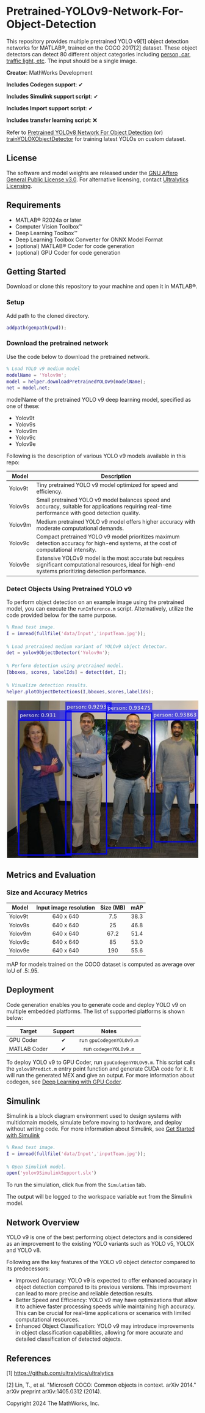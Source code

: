 # Pretrained-YOLOv9-Network-For-Object-Detection

This repository provides multiple pretrained YOLO v9[1] object detection networks for MATLAB®, trained on the COCO 2017[2] dataset. These object detectors can detect 80 different object categories including [person, car, traffic light, etc](/src/%2Bhelper/getCOCOClasess.m).
The input should be a single image.

**Creator**: MathWorks Development

**Includes Codegen support**: ✔

**Includes Simulink support script**: ✔

**Includes Import support script**: ✔

**Includes transfer learning script**: ❌  

Refer to [Pretrained YOLOv8 Network For Object Detection](https://github.com/matlab-deep-learning/Pretrained-YOLOv8-Network-For-Object-Detection) (or) [trainYOLOXObjectDetector](https://in.mathworks.com/help/vision/ref/trainyoloxobjectdetector.html) for training latest YOLOs on custom dataset.


## License
The software and model weights are released under the [GNU Affero General Public License v3.0](https://github.com/ultralytics/ultralytics?tab=AGPL-3.0-1-ov-file#readme). For alternative licensing, contact [Ultralytics Licensing](https://www.ultralytics.com/license).

## Requirements
- MATLAB® R2024a or later
- Computer Vision Toolbox™
- Deep Learning Toolbox™
- Deep Learning Toolbox Converter for ONNX Model Format
- (optional) MATLAB® Coder for code generation
- (optional) GPU Coder for code generation

## Getting Started
Download or clone this repository to your machine and open it in MATLAB®.

### Setup
Add path to the cloned directory.

```matlab
addpath(genpath(pwd));
```

### Download the pretrained network
Use the code below to download the pretrained network.

```matlab
% Load YOLO v9 medium model
modelName = 'Yolov9m';
model = helper.downloadPretrainedYOLOv9(modelName);
net = model.net;
```

modelName of the pretrained YOLO v9 deep learning model, specified as one of these:
- Yolov9t
- Yolov9s
- Yolov9m
- Yolov9c
- Yolov9e

Following is the description of various YOLO v9 models available in this repo:

| Model         |                                      Description                                                                                                                   |
|-------------- |--------------------------------------------------------------------------------------------------------------------------------------------------------------------|
| Yolov9t       |   Tiny pretrained YOLO v9 model optimized for speed and efficiency.                                                                                                |
| Yolov9s       |   Small pretrained YOLO v9 model balances speed and accuracy, suitable for applications requiring real-time performance with good detection quality.               |
| Yolov9m       |   Medium pretrained YOLO v9 model offers higher accuracy with moderate computational demands.                                                                      |
| Yolov9c       |   Compact pretrained YOLO v9 model prioritizes maximum detection accuracy for high-end systems, at the cost of computational intensity.                              |
| Yolov9e       |   Extensive YOLOv9 model is the most accurate but requires significant computational resources, ideal for high-end systems prioritizing detection performance.   |

### Detect Objects Using Pretrained YOLO v9
To perform object detection on an example image using the pretrained model, you can execute the `runInference.m` script. Alternatively, utilize the code provided below for the same purpose.

```matlab
% Read test image.
I = imread(fullfile('data/Input','inputTeam.jpg'));

% Load pretrained medium variant of YOLOv9 object detector.
det = yolov9ObjectDetector('Yolov9m');

% Perform detection using pretrained model.
[bboxes, scores, labelIds] = detect(det, I);

% Visualize detection results.
helper.plotObjectDetections(I,bboxes,scores,labelIds);
```
![Results](/data/Output/inputTeamResults.jpeg)

## Metrics and Evaluation

### Size and Accuracy Metrics

| Model         | Input image resolution | Size (MB) | mAP  |
|-------------- |:----------------------:|:---------:|:----:|
| Yolov9t       |       640 x 640        |  7.5      | 38.3 |
| Yolov9s       |       640 x 640        |  25       | 46.8 |
| Yolov9m       |       640 x 640        |  67.2     | 51.4 |
| Yolov9c       |       640 x 640        |  85       | 53.0 |
| Yolov9e       |       640 x 640        |  190      | 55.6 |

mAP for models trained on the COCO dataset is computed as average over IoU of .5:.95.

## Deployment
Code generation enables you to generate code and deploy YOLO v9 on multiple embedded platforms. The list of supported platforms is shown below:

| Target                             |  Support  |   Notes                     |
|------------------------------------|:---------:|:---------------------------:|
| GPU Coder                          |     ✔     |    run `gpuCodegenYOLOv9.m` |
| MATLAB Coder                       |     ✔     |    run `codegenYOLOv9.m`    |

To deploy YOLO v9 to GPU Coder, run `gpuCodegenYOLOv9.m`. This script calls the `yolov9Predict.m` entry point function and generate CUDA code for it. It will run the generated MEX and give an output.
For more information about codegen, see [Deep Learning with GPU Coder](https://in.mathworks.com/help/gpucoder/gpucoder-deep-learning.html).

## Simulink
Simulink is a block diagram environment used to design systems with multidomain models, simulate before moving to hardware, and deploy without writing code. For more information about Simulink, see [Get Started with Simulink](https://in.mathworks.com/help/simulink/getting-started-with-simulink.html)

```matlab
% Read test image.
I = imread(fullfile('data/Input','inputTeam.jpg'));

% Open Simulink model.
open('yolov9SimulinkSupport.slx')
```
To run the simulation, click `Run` from the `Simulation` tab.

The output will be logged to the workspace variable `out` from the Simulink model.

## Network Overview
YOLO v9 is one of the best performing object detectors and is considered as an improvement to the existing YOLO variants such as YOLO v5, YOLOX and YOLO v8.

Following are the key features of the YOLO v9 object detector compared to its predecessors:
- Improved Accuracy: YOLO v9 is expected to offer enhanced accuracy in object detection compared to its previous versions. This improvement can lead to more precise and reliable detection results.
- Better Speed and Efficiency: YOLO v9 may have optimizations that allow it to achieve faster processing speeds while maintaining high accuracy. This can be crucial for real-time applications or scenarios with limited computational resources.
- Enhanced Object Classification: YOLO v9 may introduce improvements in object classification capabilities, allowing for more accurate and detailed classification of detected objects. 


## References
[1] https://github.com/ultralytics/ultralytics

[2] Lin, T., et al. "Microsoft COCO: Common objects in context. arXiv 2014." arXiv preprint arXiv:1405.0312 (2014).


Copyright 2024 The MathWorks, Inc.
